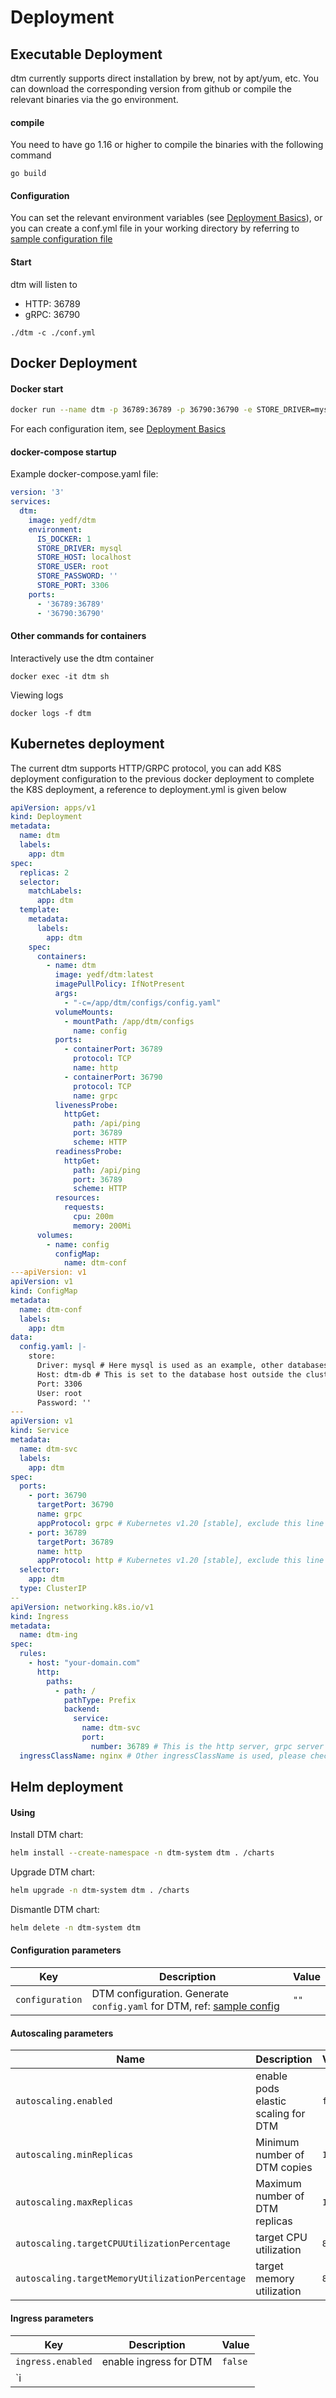 # Deployment

## Executable Deployment

dtm currently supports direct installation by brew, not by apt/yum, etc. You can download the corresponding version from github or compile the relevant binaries via the go environment.

#### compile

You need to have go 1.16 or higher to compile the binaries with the following command
```
go build
```

#### Configuration

You can set the relevant environment variables (see [Deployment Basics](./base)), or you can create a conf.yml file in your working directory by referring to [sample configuration file](https://github.com/dtm-labs/dtm/blob/main/conf.sample.yml)

#### Start

dtm will listen to
- HTTP: 36789
- gRPC: 36790

```
./dtm -c ./conf.yml
```

## Docker Deployment

#### Docker start

``` bash
docker run --name dtm -p 36789:36789 -p 36790:36790 -e STORE_DRIVER=mysql -e STORE_HOST=localhost -e STORE_USER=root -e STORE_PASSWORD= -e STORE_ PORT=3306 -e IS_DOCKER=1 yedf/dtm:latest
```

For each configuration item, see [Deployment Basics](./base)

#### docker-compose startup
Example docker-compose.yaml file:
``` yml
version: '3'
services:
  dtm:
    image: yedf/dtm
    environment:
      IS_DOCKER: 1
      STORE_DRIVER: mysql
      STORE_HOST: localhost
      STORE_USER: root
      STORE_PASSWORD: ''
      STORE_PORT: 3306
    ports:
      - '36789:36789'
      - '36790:36790'
```

#### Other commands for containers

Interactively use the dtm container

``` docker exec -it dtm sh ```

Viewing logs

```docker logs -f dtm ```

## Kubernetes deployment

The current dtm supports HTTP/GRPC protocol, you can add K8S deployment configuration to the previous docker deployment to complete the K8S deployment, a reference to deployment.yml is given below

```yaml
apiVersion: apps/v1
kind: Deployment
metadata:
  name: dtm
  labels:
    app: dtm
spec:
  replicas: 2
  selector:
    matchLabels:
      app: dtm
  template:
    metadata:
      labels:
        app: dtm
    spec:
      containers:
        - name: dtm
          image: yedf/dtm:latest
          imagePullPolicy: IfNotPresent
          args:
            - "-c=/app/dtm/configs/config.yaml"
          volumeMounts:
            - mountPath: /app/dtm/configs
              name: config
          ports:
            - containerPort: 36789
              protocol: TCP
              name: http
            - containerPort: 36790
              protocol: TCP
              name: grpc
          livenessProbe:
            httpGet:
              path: /api/ping
              port: 36789
              scheme: HTTP
          readinessProbe:
            httpGet:
              path: /api/ping
              port: 36789
              scheme: HTTP
          resources:
            requests:
              cpu: 200m
              memory: 200Mi
      volumes:
        - name: config
          configMap:
            name: dtm-conf
---apiVersion: v1
apiVersion: v1
kind: ConfigMap
metadata:
  name: dtm-conf
  labels:
    app: dtm
data:
  config.yaml: |-
    store:
      Driver: mysql # Here mysql is used as an example, other databases can be replaced by yourself
      Host: dtm-db # This is set to the database host outside the cluster, or the database svc-dns inside the cluster
      Port: 3306
      User: root
      Password: ''
---
apiVersion: v1
kind: Service
metadata:
  name: dtm-svc
  labels:
    app: dtm
spec:
  ports:
    - port: 36790
      targetPort: 36790
      name: grpc
      appProtocol: grpc # Kubernetes v1.20 [stable], exclude this line for lower versions
    - port: 36789
      targetPort: 36789
      name: http
      appProtocol: http # Kubernetes v1.20 [stable], exclude this line for lower versions
  selector:
    app: dtm
  type: ClusterIP
--
apiVersion: networking.k8s.io/v1
kind: Ingress
metadata:
  name: dtm-ing
spec:
  rules:
    - host: "your-domain.com"
      http:
        paths:
          - path: /
            pathType: Prefix
            backend:
              service:
                name: dtm-svc
                port:
                  number: 36789 # This is the http server, grpc server setting, please visit https://kubernetes.github.io/ingress-nginx/examples/grpc/
  ingressClassName: nginx # Other ingressClassName is used, please check it yourself
```


## Helm deployment

#### Using

Install DTM chart:

```bash
helm install --create-namespace -n dtm-system dtm . /charts
```

Upgrade DTM chart:

```bash
helm upgrade -n dtm-system dtm . /charts
```

Dismantle DTM chart:

```bash
helm delete -n dtm-system dtm
```

#### Configuration parameters

| Key | Description | Value |
|-----------------|----------------------------------------------------------------------------------------------------------------|-------|
| `configuration` | DTM configuration. Generate `config.yaml` for DTM, ref: [sample config](https://github.com/dtm-labs/dtm/blob/main/conf.sample.yml) | `""` |



#### Autoscaling parameters

| Name | Description | Value |
|-------------------------------------------------|--------------------|---------|
| `autoscaling.enabled` | enable pods elastic scaling for DTM | `false` |
| `autoscaling.minReplicas` | Minimum number of DTM copies | `1` |
| `autoscaling.maxReplicas` | Maximum number of DTM replicas | `10` |
| `autoscaling.targetCPUUtilizationPercentage` | target CPU utilization | `80` |
| `autoscaling.targetMemoryUtilizationPercentage` | target memory utilization | `80` |

#### Ingress parameters

| Key | Description | Value |
|--------------------------------|--------------------------------------------------|---------------------|
| `ingress.enabled` | enable ingress for DTM | `false` |
| `i